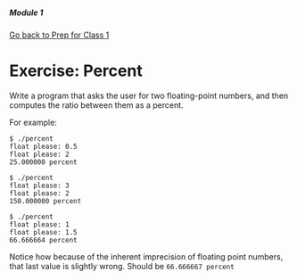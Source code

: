 ##### Module 1

[Go back to Prep for Class 1](../../class1-prep)

# Exercise: Percent

Write a program that asks the user for two floating-point numbers, and then computes the ratio between 
them as a percent.

For example:

```
$ ./percent 
float please: 0.5
float please: 2
25.000000 percent
```

```
$ ./percent 
float please: 3
float please: 2
150.000000 percent
```

```
$ ./percent 
float please: 1
float please: 1.5
66.666664 percent
```

Notice how because of the inherent imprecision of floating point numbers, that last value is slightly wrong. 
Should be `66.666667 percent`
